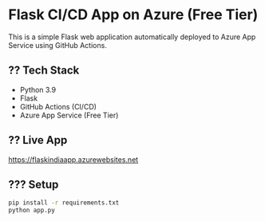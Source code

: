 # Flask CI/CD App on Azure (Free Tier)

This is a simple Flask web application automatically deployed to Azure App Service using GitHub Actions.

## ?? Tech Stack
- Python 3.9
- Flask
- GitHub Actions (CI/CD)
- Azure App Service (Free Tier)

## ?? Live App
https://flaskindiaapp.azurewebsites.net

## ??? Setup
```bash
pip install -r requirements.txt
python app.py